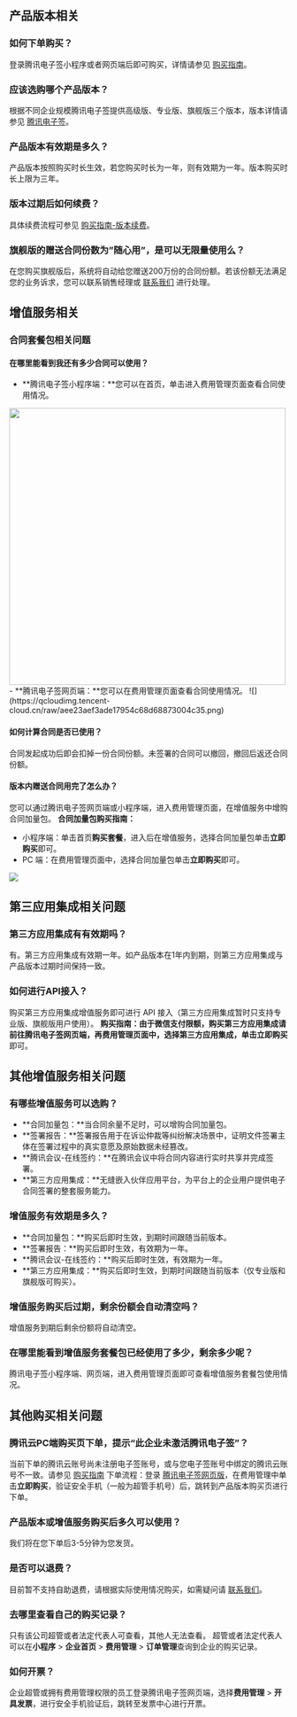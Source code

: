 ## 产品版本相关
### 如何下单购买？
登录腾讯电子签小程序或者网页端后即可购买，详情请参见 [购买指南](https://cloud.tencent.com/document/product/1323/53795)。

### 应该选购哪个产品版本？
根据不同企业规模腾讯电子签提供高级版、专业版、旗舰版三个版本，版本详情请参见 [腾讯电子签](https://cloud.tencent.com/product/ess-overview)。

### 产品版本有效期是多久？
产品版本按照购买时长生效，若您购买时长为一年，则有效期为一年。版本购买时长上限为三年。

### 版本过期后如何续费？
具体续费流程可参见 [购买指南-版本续费](https://cloud.tencent.com/document/product/1323/53795#.E7.89.88.E6.9C.AC.E7.BB.AD.E8.B4.B9)。

### 旗舰版的赠送合同份数为”随心用”，是可以无限量使用么？
在您购买旗舰版后，系统将自动给您赠送200万份的合同份额。若该份额无法满足您的业务诉求，您可以联系销售经理或 [联系我们](https://cloud.tencent.com/document/product/1323/59638) 进行处理。

## 增值服务相关
### 合同套餐包相关问题
#### 在哪里能看到我还有多少合同可以使用？
- **腾讯电子签小程序端：**您可以在首页，单击进入费用管理页面查看合同使用情况。
<img style="width:500px; max-width: inherit;" src="https://qcloudimg.tencent-cloud.cn/raw/1009d4ce56cbf715e7cab8d484a4d502.png" />
- **腾讯电子签网页端：**您可以在费用管理页面查看合同使用情况。
![](https://qcloudimg.tencent-cloud.cn/raw/aee23aef3ade17954c68d68873004c35.png)

#### 如何计算合同是否已使用？
合同发起成功后即会扣掉一份合同份额。未签署的合同可以撤回，撤回后返还合同份额。

#### 版本内赠送合同用完了怎么办？
您可以通过腾讯电子签网页端或小程序端，进入费用管理页面，在增值服务中增购合同加量包。
**合同加量包购买指南：**
- 小程序端：单击首页**购买套餐**，进入后在增值服务，选择合同加量包单击**立即购买**即可。
- PC 端：在费用管理页面中，选择合同加量包单击**立即购买**即可。

![](https://qcloudimg.tencent-cloud.cn/raw/a88a6baa212ef5ca772b8f65a68c5167.png)

## 第三应用集成相关问题
### 第三方应用集成有有效期吗？
有。第三方应用集成有效期一年。如产品版本在1年内到期，则第三方应用集成与产品版本过期时间保持一致。

### 如何进行API接入？
购买第三方应用集成增值服务即可进行 API 接入（第三方应用集成暂时只支持专业版、旗舰版用户使用）。
**购买指南：**由于微信支付限额，购买第三方应用集成请前往腾讯电子签网页端，再费用管理页面中，选择第三方应用集成，单击**立即购买**即可。

## 其他增值服务相关问题
### 有哪些增值服务可以选购？
- **合同加量包：**当合同余量不足时，可以增购合同加量包。
- **签署报告：**签署报告用于在诉讼仲裁等纠纷解决场景中，证明文件签署主体在签署过程中的真实意愿及原始数据未经篡改。
- **腾讯会议-在线签约：**在腾讯会议中将合同内容进行实时共享并完成签署。
- **第三方应用集成：**无缝嵌入伙伴应用平台，为平台上的企业用户提供电子合同签署的整套服务能力。

### 增值服务有效期是多久？
- **合同加量包：**购买后即时生效，到期时间跟随当前版本。
- **签署报告：**购买后即时生效，有效期为一年。
- **腾讯会议-在线签约：**购买后即时生效，有效期为一年。
- **第三方应用集成：**购买后即时生效，到期时间跟随当前版本（仅专业版和旗舰版可购买）。

### 增值服务购买后过期，剩余份额会自动清空吗？
增值服务到期后剩余份额将自动清空。

### 在哪里能看到增值服务套餐包已经使用了多少，剩余多少呢？
腾讯电子签小程序端、网页端，进入费用管理页面即可查看增值服务套餐包使用情况。

## 其他购买相关问题
### 腾讯云PC端购买页下单，提示“此企业未激活腾讯电子签”？
当前下单的腾讯云账号尚未注册电子签账号，或与您电子签账号中绑定的腾讯云账号不一致。请参见 [购买指南](https://cloud.tencent.com/document/product/1323/53795) 下单流程：登录 [腾讯电子签网页版](https://ess.tencent.cn/login)，在费用管理中单击**立即购买**，验证安全手机（一般为超管手机号）后，跳转到产品版本购买页进行下单。


### 产品版本或增值服务购买后多久可以使用？
我们将在您下单后3-5分钟为您发货。

### 是否可以退费？
目前暂不支持自助退费，请根据实际使用情况购买，如需疑问请 [联系我们](https://cloud.tencent.com/document/product/1323/59638)。

### 去哪里查看自己的购买记录？
只有该公司超管或者法定代表人可查看，其他人无法查看。
超管或者法定代表人可以在**小程序** > **企业首页** > **费用管理** > **订单管理**查询到企业的购买记录。

### 如何开票？
企业超管或拥有费用管理权限的员工登录腾讯电子签网页端，选择**费用管理** > **开具发票**，进行安全手机验证后，跳转至发票中心进行开票。
